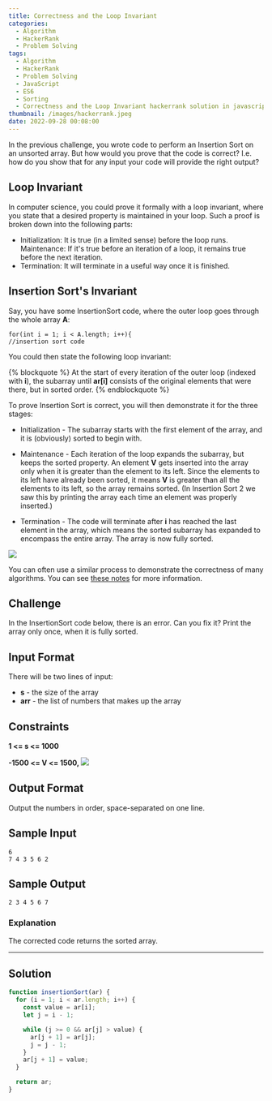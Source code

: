 ```yaml
---
title: Correctness and the Loop Invariant
categories:
  - Algorithm
  - HackerRank
  - Problem Solving
tags:
  - Algorithm
  - HackerRank
  - Problem Solving
  - JavaScript
  - ES6
  - Sorting
  - Correctness and the Loop Invariant hackerrank solution in javascript
thumbnail: /images/hackerrank.jpeg
date: 2022-09-28 00:08:00
---
```



In the previous challenge, you wrote code to perform an Insertion Sort on an unsorted array. But how would you prove that the code is correct? I.e. how do you show that for any input your code will provide the right output?

<!-- more -->

## Loop Invariant

In computer science, you could prove it formally with a loop invariant, where you state that a desired property is maintained in your loop. Such a proof is broken down into the following parts:

- Initialization: It is true (in a limited sense) before the loop runs.
  Maintenance: If it's true before an iteration of a loop, it remains true before the next iteration.
- Termination: It will terminate in a useful way once it is finished.

## Insertion Sort's Invariant

Say, you have some InsertionSort code, where the outer loop goes through the whole array **A**:

```
for(int i = 1; i < A.length; i++){
//insertion sort code
```

You could then state the following loop invariant:

{% blockquote %}
At the start of every iteration of the outer loop (indexed with **i**), the subarray until **ar[i]** consists of the original elements that were there, but in sorted order.
{% endblockquote %}

To prove Insertion Sort is correct, you will then demonstrate it for the three stages:

- Initialization - The subarray starts with the first element of the array, and it is (obviously) sorted to begin with.

- Maintenance - Each iteration of the loop expands the subarray, but keeps the sorted property. An element **V** gets inserted into the array only when it is greater than the element to its left. Since the elements to its left have already been sorted, it means **V** is greater than all the elements to its left, so the array remains sorted. (In Insertion Sort 2 we saw this by printing the array each time an element was properly inserted.)

- Termination - The code will terminate after **i** has reached the last element in the array, which means the sorted subarray has expanded to encompass the entire array. The array is now fully sorted.

![](https://s3.amazonaws.com/hr-challenge-images/insertion-sort/InsertionSortCorrect-small.png)

You can often use a similar process to demonstrate the correctness of many algorithms. You can see [these notes](http://www.cs.uofs.edu/~mccloske/courses/cmps144/invariants_lec.html) for more information.

## Challenge

In the InsertionSort code below, there is an error. Can you fix it? Print the array only once, when it is fully sorted.

## Input Format

There will be two lines of input:

- **s** - the size of the array
- **arr** - the list of numbers that makes up the array

## Constraints

**1 <= s <= 1000**

**-1500 <= V <= 1500, ![](https://latex.codecogs.com/svg.image?V&space;\in&space;arr)**

## Output Format

Output the numbers in order, space-separated on one line.

## Sample Input

```
6
7 4 3 5 6 2
```

## Sample Output

```
2 3 4 5 6 7
```

### Explanation

The corrected code returns the sorted array.

---

## Solution

```javascript
function insertionSort(ar) {
  for (i = 1; i < ar.length; i++) {
    const value = ar[i];
    let j = i - 1;

    while (j >= 0 && ar[j] > value) {
      ar[j + 1] = ar[j];
      j = j - 1;
    }
    ar[j + 1] = value;
  }

  return ar;
}
```
